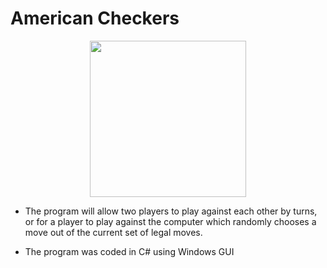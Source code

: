 # American Checkers

<p align="center">
  <img src="https://user-images.githubusercontent.com/88188019/186383865-f981a3fe-29e6-4dde-9bb7-4c01cb01d2cf.jpg" width="250" >
</p>

- The program will allow two players to play against each other by turns, or for
a player to play against the computer which randomly chooses a move out of
the current set of legal moves.

- The program was coded in C# using Windows GUI
